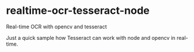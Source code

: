 # realtime-ocr-tesseract-node
Real-time OCR with opencv and tesseract

Just a quick sample how Tesseract can work with node and opencv in real-time. 
